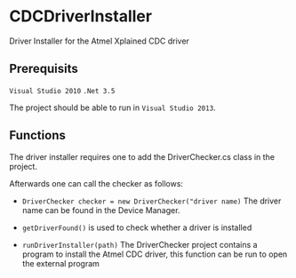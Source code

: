 CDCDriverInstaller
==================

Driver Installer for the Atmel Xplained CDC driver

## Prerequisits ##
`Visual Studio 2010`
`.Net 3.5`

The project should be able to run in `Visual Studio 2013`.

## Functions ##
The driver installer requires one to add the DriverChecker.cs class in the project.

Afterwards one can call the checker as follows:
* `DriverChecker checker = new DriverChecker("driver name)`
The driver name can be found in the Device Manager.

* `getDriverFound()`  is used to check whether a driver is installed

* `runDriverInstaller(path)` The DriverChecker project contains a program to install the Atmel CDC driver, this function can be run to open the external program

